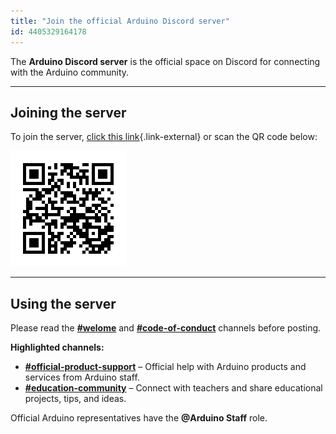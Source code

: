 ```yaml
---
title: "Join the official Arduino Discord server"
id: 4405329164178
---
```


The **Arduino Discord server** is the official space on Discord for connecting with the Arduino community.

---

## Joining the server

To join the server, [click this link](https://discord.com/invite/jQJFwW7){.link-external} or scan the QR code below:

[![Discord invite QR code.](img/discord-invite-qr.png)](https://discord.com/invite/jQJFwW7)

---

## Using the server

Please read the **[#welome](https://discord.com/channels/420594746990526466/549794917036326912)** and **[#code-of-conduct](https://discord.com/channels/420594746990526466/755251766605381743)** channels before posting.

**Highlighted channels:**

* **[#official-product-support](https://discord.com/channels/420594746990526466/1088462422819491860)** – Official help with Arduino products and services from Arduino staff.
* **[#education-community](https://discord.com/channels/420594746990526466/1097893393612410950)** – Connect with teachers and share educational projects, tips, and ideas.

Official Arduino representatives have the **@Arduino Staff** role.
